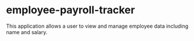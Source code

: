 # employee-payroll-tracker
This application allows a user to view and manage employee data including name and salary. 
